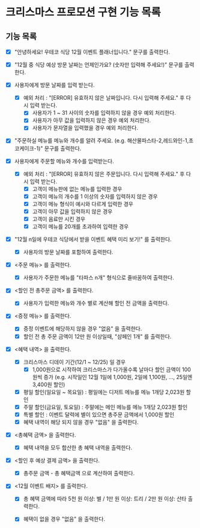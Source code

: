 # 크리스마스 프로모션 구현 기능 목록

## 기능 목록

- [x] "안녕하세요! 우테코 식당 12월 이벤트 플래너입니다." 문구를 출력한다.
- [x] "12월 중 식당 예상 방문 날짜는 언제인가요? (숫자만 입력해 주세요!)" 문구를 출력한다.

- [x] 사용자에게 방문 날짜를 입력 받는다. 
  - [x] 예외 처리 : "[ERROR] 유효하지 않은 날짜입니다. 다시 입력해 주세요." 후 다시 입력 받는다.
      - [x] 사용자가 1 ~ 31 사이의 숫자를 입력하지 않을 경우 예외 처리한다.
      - [x] 사용자가 아무 값을 입력하지 않은 경우 예외 처리한다.
      - [x] 사용자가 문자열을 입력했을 경우 예외 처리한다.

- [x] "주문하실 메뉴를 메뉴와 개수를 알려 주세요. (e.g. 해산물파스타-2,레드와인-1,초코케이크-1)" 문구를 출력한다.

- [x] 사용자에게 주문할 메뉴와 개수를 입력받는다.
  - [x] 예외 처리 : "[ERROR] 유효하지 않은 주문입니다. 다시 입력해 주세요." 후 다시 입력 받는다.
    - [x] 고객이 메뉴판에 없는 메뉴를 입력한 경우
    - [x] 고객이 메뉴의 개수를 1 이상의 숫자를 입력하지 않은 경우
    - [x] 고객이 메뉴 형식이 예시와 다르게 입력한 경우
    - [x] 고객이 아무 값을 입력하지 않은 경우
    - [x] 고객이 음료만 시킨 경우
    - [x] 고객이 메뉴를 20개를 초과하여 입력한 경우

- [x] "12월 n일에 우테코 식당에서 받을 이벤트 혜택 미리 보기!" 를 출력한다.
    - [x] 사용자의 방문 날짜를 포함하여 출력한다.

- [x] <주문 메뉴> 를 출력한다.
    - [x] 사용자가 주문한 메뉴를 "타파스 n개" 형식으로 줄바꿈하여 출력한다.

- [x] <할인 전 총주문 금액> 를 출력한다.
  - [x] 사용자가 입력한 메뉴와 개수 별로 계산해 할인 전 금액을 출력한다.

- [x] <증정 메뉴> 를 출력한다.
    - [x] 증정 이벤트에 해당하지 않을 경우 "없음" 을 출력한다.
    - [x] 할인 전 총 주문 금액이 12만 원 이상일때, "샴페인 1개" 를 출력한다.

- [x] <혜택 내역> 을 출력한다.
    - [x] 크리스마스 디데이 기간(12/1 ~ 12/25) 일 경우
      - [x] 1,000원으로 시작하여 크리스마스가 다가올수록 날마다 할인 금액이 100원씩 증가 (e.g. 시작일인 12월 1일에 1,000원, 2일에 1,100원, ..., 25일엔 3,400원 할인)
    - [x] 평일 할인(일요일 ~ 목요일) : 평일에는 디저트 메뉴를 메뉴 1개당 2,023원 할인
    - [x] 주말 할인(금요일, 토요일) : 주말에는 메인 메뉴를 메뉴 1개당 2,023원 할인
    - [x] 특별 할인 : 이벤트 달력에 별이 있으면 총주문 금액에서 1,000원 할인
    - [x] 혜택 내역이 해당 되지 않을 경우 "없음" 을 출력한다.
  
- [x] <총혜택 금액> 을 출력한다.
  - [x] 혜택 내역을 모두 합산한 총 혜택 내역을 출력한다. 

- [x] <할인 후 예상 결제 금액> 을 출력한다.
  - [x] 총주문 금액 - 총 혜택금액 으로 계산하여 출력한다. 

- [x] <12월 이벤트 배지> 를 출력한다.
  - [x] 총 혜택 금액에 따라 5천 원 이상: 별 / 1만 원 이상: 트리 / 2만 원 이상: 산타 출력한다.
  - [x] 혜택이 없을 경우 "없음" 을 출력한다.


